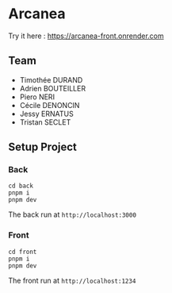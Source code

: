 # Arcanea

Try it here : https://arcanea-front.onrender.com

## Team
- Timothée DURAND
- Adrien BOUTEILLER
- Piero NERI
- Cécile DENONCIN
- Jessy ERNATUS
- Tristan SECLET

## Setup Project

### Back

````terminal
cd back
pnpm i
pnpm dev
````
The back run at `http://localhost:3000`

### Front


````terminal
cd front
pnpm i
pnpm dev
````

The front run at `http://localhost:1234`
